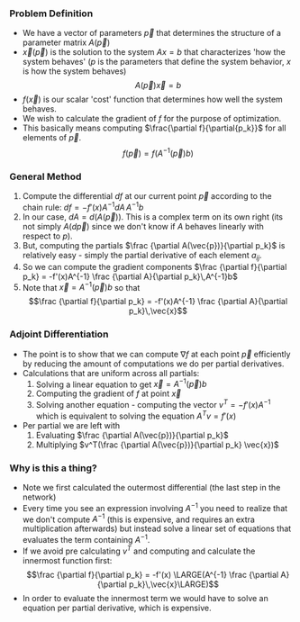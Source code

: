 ### Problem Definition
- We have a vector of parameters $\vec{p}$ that determines the structure of a parameter matrix $A(\vec{p})$ 
- $\vec{x}(\vec{p})$ is the solution to the system $Ax=b$ that characterizes 'how the system behaves' ($p$ is the parameters that define the system behavior, $x$ is how the system behaves)
$$A(\vec{p})\vec{x}=b$$
- $f(\vec{x})$ is our scalar 'cost' function that determines how well the system behaves.
- We wish to calculate the gradient of $f$ for the purpose of optimization.
- This basically means computing $\frac{\partial f}{\partial{p_k}}$ for all elements of $\vec{p}$.  
$$f(\vec {p}) = f(A^{-1}(\vec{p})b)$$
### General Method

1. Compute the differential $df$ at our current point $\vec{p}$ according to the chain rule: $df = -f'(x)A^{-1}dA\,A^{-1}b$  
2. In our case, $dA = d(A(\vec{p}))$. This is a complex term on its own right (its not simply $A(d \vec{p})$ since we don't know if $A$ behaves linearly with respect to $p$).
3. But, computing the partials $\frac {\partial A(\vec{p})}{\partial p_k}$ is relatively easy - simply the partial derivative of each element $a_{ij}$.
4. So we can compute the gradient components $\frac {\partial f}{\partial p_k} = -f'(x)A^{-1} \frac {\partial A}{\partial p_k}\,A^{-1}b$  
5. Note that $\vec{x} = A^{-1}(\vec{p})b$ so that
   $$\frac {\partial f}{\partial p_k} = -f'(x)A^{-1} \frac {\partial A}{\partial p_k}\,\vec{x}$$  
### Adjoint Differentiation
- The point is to show that we can compute $\nabla f$ at each point $\vec{p}$ efficiently by reducing the amount of computations we do per partial derivatives.
- Calculations that are uniform across all partials:
	1. Solving a linear equation to get $\vec{x} = A^{-1}(\vec{p})b$
	2. Computing the gradient of $f$ at point $\vec{x}$
	3. Solving another equation - computing the vector $v^T = -f'(x)A^{-1}$ which is equivalent to solving the equation $A^Tv = f'(x)$ 
- Per partial we are left with
	1. Evaluating $\frac {\partial A(\vec{p})}{\partial p_k}$ 
	2. Multiplying $v^T(\frac {\partial A(\vec{p})}{\partial p_k} \vec{x})$ 
### Why is this a thing?
- Note we first calculated the outermost differential (the last step in the network)
- Every time you see an expression involving $A^{-1}$ you need to realize that we don't compute $A^{-1}$ (this is expensive, and requires an extra multiplication afterwards) but instead solve a linear set of equations that evaluates the term containing $A^{-1}$. 
- If we avoid pre calculating $v^T$ and computing and calculate the innermost function first:
     $$\frac {\partial f}{\partial p_k} = -f'(x) \LARGE(A^{-1} \frac {\partial A}{\partial p_k}\,\vec{x}\LARGE)$$
- In order to evaluate the innermost term we would have to solve an equation per partial derivative, which is expensive.